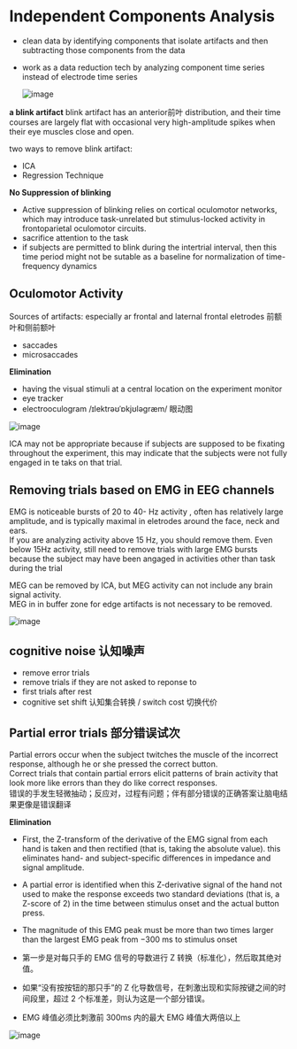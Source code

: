 # Independent Components Analysis 

* clean data by identifying components that isolate artifacts and then subtracting those components from the data
* work as a data  reduction tech by analyzing component time series instead of electrode time series

  ![image](https://github.com/user-attachments/assets/5a030fa3-a2c5-458c-afee-9067c692e50d)
  
**a blink artifact** 
blink artifact has an anterior前叶 distribution, and their time courses are largely flat with  occasional very high-amplitude spikes when their eye muscles close and open. <br> 

two ways to remove blink artifact: 
* ICA
* Regression Technique

**No Suppression of blinking**
* Active suppression of blinking relies on cortical oculomotor networks, which may introduce task-unrelated but stimulus-locked activity in frontoparietal oculomotor circuits.  
* sacrifice attention to the task
* if subjects are permitted to blink during the intertrial interval, then this time period might not be sutable as a baseline for normalization of time-frequency dynamics 


## Oculomotor Activity 

Sources of artifacts: especially ar frontal and laternal frontal eletrodes 前额叶和侧前额叶
* saccades
* microsaccades

**Elimination** 
* having the visual stimuli at a central location on the experiment monitor
* eye tracker
* electrooculogram /ɪlektrəʊˈɒkjʊləɡræm/ 眼动图 

![image](https://github.com/user-attachments/assets/f185caec-48a6-4fb4-9410-9f0aaa412029)

ICA may not be appropriate because if subjects are supposed to be fixating throughout the experiment, this may indicate that the subjects were not fully engaged in te taks on that trial. <br> 


## Removing trials based on EMG in EEG channels  

EMG is noticeable bursts of 20 to 40- Hz activity , often has relatively large amplitude, and is typically maximal in eletrodes around the face, neck and ears. <br> 
If you are analyzing activity above 15 Hz, you should remove them. Even below 15Hz activity, still need to remove trials with large EMG bursts because the subject may have been angaged in activities other than task during the trial <br>

MEG can be removed by ICA, but MEG activity can not include any brain signal activity. <br> 
MEG in in buffer zone for edge artifacts is not necessary to be removed. <br> 

![image](https://github.com/user-attachments/assets/0f8aba8c-d8c4-4e2e-95d1-9dda7f94b351)

## cognitive noise 认知噪声
* remove error trials
* remove trials if they are not asked to reponse to
* first trials after rest
* cognitive  set shift 认知集合转换 / switch cost 切换代价

## Partial error trials 部分错误试次 

Partial errors occur when the subject twitches the muscle of the incorrect response, although he or she pressed the correct button.  <br> 
Correct trials that contain partial errors elicit patterns of brain activity that look more like errors than they do like correct responses. <br>
错误的手发生轻微抽动；反应对，过程有问题；伴有部分错误的正确答案让脑电结果更像是错误翻译

**Elimination**
* First, the Z-transform of the derivative of the EMG signal from each hand is taken and then rectified (that is, taking the absolute value). this eliminates hand- and subject-specific differences in impedance and signal amplitude.
* A partial error is identified when this Z-derivative signal of the hand not used to make the response exceeds two standard deviations (that is, a Z-score of 2) in the time between stimulus onset and the actual button press.
* The magnitude of this EMG peak must be more than two times larger than the largest EMG peak from −300 ms to stimulus onset

* 第一步是对每只手的 EMG 信号的导数进行 Z 转换（标准化），然后取其绝对值。
* 如果“没有按按钮的那只手”的 Z 化导数信号，在刺激出现和实际按键之间的时间段里，超过 2 个标准差，则认为这是一个部分错误。
*  EMG 峰值必须比刺激前 300ms 内的最大 EMG 峰值大两倍以上

![image](https://github.com/user-attachments/assets/febdbce8-f430-4afc-ad5d-dcb48c28b6a6)



